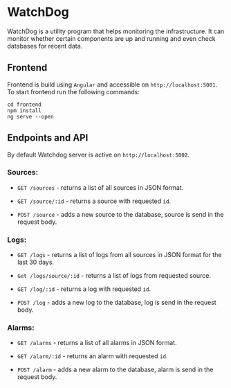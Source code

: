 # WatchDog

WatchDog is a utility program that helps monitoring the infrastructure. It can monitor whether certain components are up and running and even check databases for recent data.

## Frontend

Frontend is build using `Angular` and accessible on `http://localhost:5001`. <br>
To start frontend run the following commands:
```
cd frontend
npm install
ng serve --open
```

## Endpoints and API

By default Watchdog server is active on `http://localhost:5002`.

### Sources:
* `GET /sources` - returns a list of all sources in JSON format.

* `GET /source/:id` - returns a source with requested `id`.

* `POST /source` - adds a new source to the database, source is send in the request body.

### Logs:
* `GET /logs` - returns a list of logs from all sources in JSON format for the last 30 days.

* `Get /logs/source/:id` - returns a list of logs from requested source.

* `GET /log/:id` - returns a log with requested `id`.

* `POST /log` - adds a new log to the database, log is send in the request body.

### Alarms:
* `GET /alarms` - returns a list of all alarms in JSON format.

* `GET /alarm/:id` - returns an alarm with requested `id`.

* `POST /alarm` - adds a new alarm to the database, alarm is send in the request body.